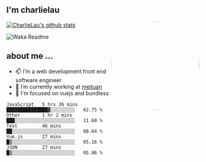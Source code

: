 
<h2>I'm charlielau</h2>
<img align='right' style="border-radius:50%" src="https://avatars1.githubusercontent.com/u/44078251?s=460&u=6b4f1c257663e44063b0b6a21c9c94f45bcfdcc7&v=4" width="230">

[![CharlieLau's github stats](https://github-readme-stats.vercel.app/api?username=charlielau)](https://github.com/charlielau/github-readme-stats)


![Waka Readme](https://github.com/CharlieLau/charlielau/workflows/Waka%20Readme/badge.svg)

## about me ...
- 📫 I’m a web development front end software engineer
- 🔭 I’m currently working at  <a href="https://www.meituan.com">meituan</a>
- 🔭 I'm focused on vuejs and bundless

<!-- <p align="center">
  <a href="https://github.com/charlielau" class="rich-diff-level-one">
    <img src="https://github-readme-stats.vercel.app/api?username=charlielau&title_color=333&text_color=777" alt="CharlieLau" >
  </a>
</p> -->

<!--START_SECTION:waka-->
```text
JavaScript   5 hrs 36 mins   ███████████████▓░░░░░░░░░   62.75 % 
Other        1 hr 2 mins     ███░░░░░░░░░░░░░░░░░░░░░░   11.68 % 
Text         46 mins         ██░░░░░░░░░░░░░░░░░░░░░░░   08.64 % 
Vue.js       27 mins         █▒░░░░░░░░░░░░░░░░░░░░░░░   05.16 % 
JSON         27 mins         █▒░░░░░░░░░░░░░░░░░░░░░░░   05.06 % 
```
<!--END_SECTION:waka-->
